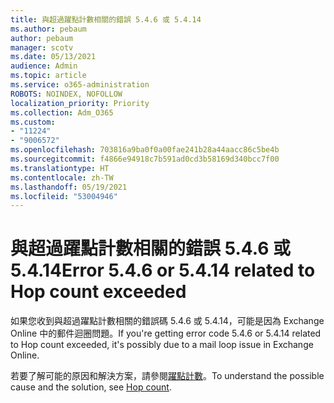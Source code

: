 ```yaml
---
title: 與超過躍點計數相關的錯誤 5.4.6 或 5.4.14
ms.author: pebaum
author: pebaum
manager: scotv
ms.date: 05/13/2021
audience: Admin
ms.topic: article
ms.service: o365-administration
ROBOTS: NOINDEX, NOFOLLOW
localization_priority: Priority
ms.collection: Adm_O365
ms.custom:
- "11224"
- "9006572"
ms.openlocfilehash: 703816a9ba0f0a00fae241b28a44aacc86c5be4b
ms.sourcegitcommit: f4866e94918c7b591ad0cd3b58169d340bcc7f00
ms.translationtype: HT
ms.contentlocale: zh-TW
ms.lasthandoff: 05/19/2021
ms.locfileid: "53004946"
---
```

# <a name="error-546-or-5414-related-to-hop-count-exceeded"></a><span data-ttu-id="bd706-102">與超過躍點計數相關的錯誤 5.4.6 或 5.4.14</span><span class="sxs-lookup"><span data-stu-id="bd706-102">Error 5.4.6 or 5.4.14 related to Hop count exceeded</span></span>

<span data-ttu-id="bd706-103">如果您收到與超過躍點計數相關的錯誤碼 5.4.6 或 5.4.14，可能是因為 Exchange Online 中的郵件迴圈問題。</span><span class="sxs-lookup"><span data-stu-id="bd706-103">If you're getting error code 5.4.6 or 5.4.14 related to Hop count exceeded, it's possibly due to a mail loop issue in Exchange Online.</span></span>

<span data-ttu-id="bd706-104">若要了解可能的原因和解決方案，請參閱[躍點計數](/exchange/mail-flow-best-practices/non-delivery-reports-in-exchange-online/fix-error-code-5-4-6-through-5-4-20-in-exchange-online)。</span><span class="sxs-lookup"><span data-stu-id="bd706-104">To understand the possible cause and the solution, see [Hop count](/exchange/mail-flow-best-practices/non-delivery-reports-in-exchange-online/fix-error-code-5-4-6-through-5-4-20-in-exchange-online).</span></span>